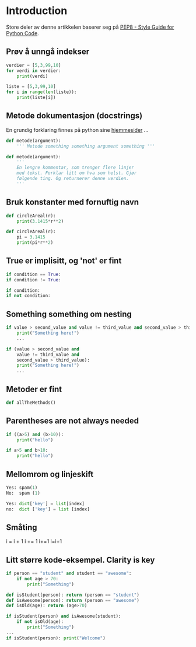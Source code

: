 # Introduction
Store deler av denne artikkelen baserer seg på [PEP8 - Style Guide for Python Code](http://www.python.org/dev/peps/pep-0008/).

Prøv å unngå indekser
---------------------

```python
verdier = [5,3,99,10]
for verdi in verdier:
    print(verdi)

liste = [5,3,99,10]
for i in range(len(liste)):
    print(liste[i])
```

Metode dokumentasjon (docstrings)
---------------------------------
En grundig forklaring finnes på python sine [hjemmesider](http://www.python.org/dev/peps/pep-0257/) ...

```python
def metode(argument):
    ''' Metode something something argument something '''

def metode(argument):
    '''
    En lengre kommentar, som trenger flere linjer
    med tekst. Forklar litt om hva som helst. Gjør
    følgende ting. Og returnerer denne verdien.
    '''
```

Bruk konstanter med fornuftig navn
----------------------------------

```python
def circleAreal(r):
    print(3.1415*r**2)
```

```python
def circleAreal(r):
    pi = 3.1415
    print(pi*r**2)
```

True er implisitt, og 'not' er fint
-----------------------------------

```python
if condition == True:
if condition != True:
```

```python
if condition:
if not condition:
```

Something something om nesting
------------------------------

```python
if value > second_value and value != third_value and second_value > third_value:
    print("Something here!")
    ...

if (value > second_value and
    value != third_value and
    second_value > third_value):
    print("Something here!")
    ...
```

Metoder er fint
---------------

```python
def allTheMethods()
```

Parentheses are not always needed
---------------------------------
```python
if ((a>5) and (b>10)):
    print("hello")

if a>5 and b>10:
    print("hello")
```

Mellomrom og linjeskift
-----------------------

```python
Yes: spam(1)
No:  spam (1)

Yes: dict['key'] = list[index]
no:  dict ['key'] = list [index]
```

Småting
-------

i = i + 1
i += 1
i+=1
i=i+1

Litt større kode-eksempel. Clarity is key
-----------------------------------------

```python
if person == "student" and student == "awesome":
    if not age > 70:
        print("Something")
```

```python
def isStudent(person): return (person == "student")
def isAwesome(person): return (person == "awesome")
def isOld(age): return (age>70)

if isStudent(person) and isAwesome(student):
    if not isOld(age):
        print("Something")
...
if isStudent(person): print("Welcome")
```

